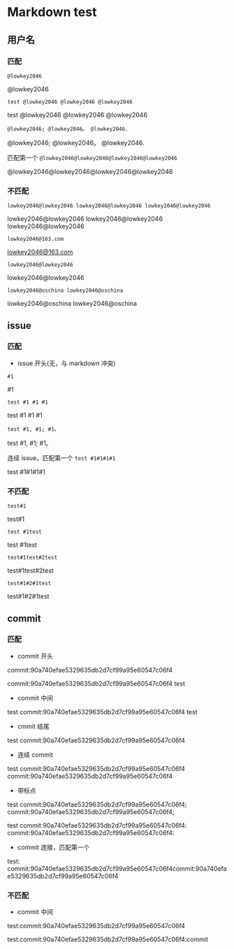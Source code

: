 # Markdown test

## 用户名

### 匹配

`@lowkey2046`

@lowkey2046

`test @lowkey2046 @lowkey2046 @lowkey2046`

test @lowkey2046 @lowkey2046 @lowkey2046

`@lowkey2046; @lowkey2046。 @lowkey2046.`

@lowkey2046; @lowkey2046。 @lowkey2046.


匹配第一个 `@lowkey2046@lowkey2046@lowkey2046@lowkey2046`

@lowkey2046@lowkey2046@lowkey2046@lowkey2046


### 不匹配

`lowkey2046@lowkey2046 lowkey2046@lowkey2046 lowkey2046@lowkey2046`

lowkey2046@lowkey2046 lowkey2046@lowkey2046 lowkey2046@lowkey2046

`lowkey2046@163.com`

lowkey2046@163.com

`lowkey2046@lowkey2046`

lowkey2046@lowkey2046

`lowkey2046@oschina lowkey2046@oschina`

lowkey2046@oschina lowkey2046@oschina

## issue

### 匹配

* issue 开头(无，与 markdown 冲突)

`#1`

#1

`test #1 #1 #1`

test #1 #1 #1

`test #1, #1; #1。`

test #1, #1; #1。

连续 issue，匹配第一个 `test #1#1#1#1`

test #1#1#1#1

### 不匹配

`test#1`

test#1

`test #1test`

test #1test

`test#1test#2test`

test#1test#2test

`test#1#2#1test`

test#1#2#1test

## commit

### 匹配

* commit 开头

commit:90a740efae5329635db2d7cf99a95e60547c06f4

commit:90a740efae5329635db2d7cf99a95e60547c06f4 test

* commit 中间

test commit:90a740efae5329635db2d7cf99a95e60547c06f4 test

* cmmit 结尾

test commit:90a740efae5329635db2d7cf99a95e60547c06f4

* 连续 commit

test commit:90a740efae5329635db2d7cf99a95e60547c06f4 commit:90a740efae5329635db2d7cf99a95e60547c06f4

* 带标点

test commit:90a740efae5329635db2d7cf99a95e60547c06f4; commit:90a740efae5329635db2d7cf99a95e60547c06f4;

test commit:90a740efae5329635db2d7cf99a95e60547c06f4: commit:90a740efae5329635db2d7cf99a95e60547c06f4:

* commit 连接，匹配第一个

test: commit:90a740efae5329635db2d7cf99a95e60547c06f4commit:90a740efae5329635db2d7cf99a95e60547c06f4

### 不匹配

* commit 中间

test:commit:90a740efae5329635db2d7cf99a95e60547c06f4

test:commit:90a740efae5329635db2d7cf99a95e60547c06f4:commit


